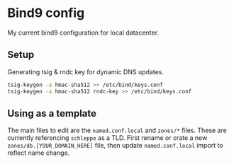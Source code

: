 # Bind9 config

My current bind9 configuration for local datacenter.

## Setup

Generating tsig & rndc key for dynamic DNS updates.

```bash
tsig-keygen -a hmac-sha512 >> /etc/bind/keys.conf
tsig-keygen -a hmac-sha512 rndc-key >> /etc/bind/keys.conf
```

## Using as a template

The main files to edit are the `named.conf.local` and `zones/*` files. These are currently referencing `schleppe` as a TLD. First rename or crate a new `zones/db.[YOUR_DOMAIN_HERE]` file, then update `named.conf.local` import to reflect name change. 
